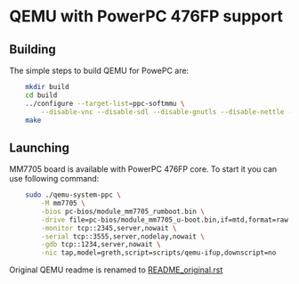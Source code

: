 # QEMU with PowerPC 476FP support

## Building

The simple steps to build QEMU for PowePC are:

```bash
    mkdir build
    cd build
    ../configure --target-list=ppc-softmmu \
        --disable-vnc --disable-sdl --disable-gnutls --disable-nettle --disable-gtk
    make
```

## Launching

MM7705 board is available with PowerPC 476FP core. To start it you can use following command:

```bash
    sudo ./qemu-system-ppc \
        -M mm7705 \
        -bios pc-bios/module_mm7705_rumboot.bin \
        -drive file=pc-bios/module_mm7705_u-boot.bin,if=mtd,format=raw \
        -monitor tcp::2345,server,nowait \
        -serial tcp::3555,server,nodelay,nowait \
        -gdb tcp::1234,server,nowait \
        -nic tap,model=greth,script=scripts/qemu-ifup,downscript=no
```



Original QEMU readme is renamed to [README_original.rst](README_original.rst)
